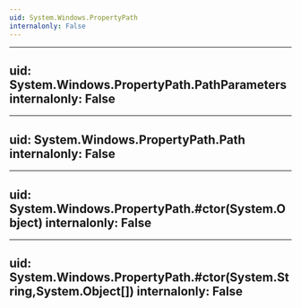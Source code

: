 ```yaml
---
uid: System.Windows.PropertyPath
internalonly: False
---
```


---
uid: System.Windows.PropertyPath.PathParameters
internalonly: False
---

---
uid: System.Windows.PropertyPath.Path
internalonly: False
---

---
uid: System.Windows.PropertyPath.#ctor(System.Object)
internalonly: False
---

---
uid: System.Windows.PropertyPath.#ctor(System.String,System.Object[])
internalonly: False
---
